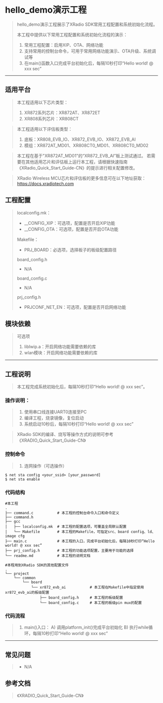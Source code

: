 # hello_demo演示工程

> hello_demo演示工程展示了XRadio SDK常用工程配置和系统初始化流程。
>
> 本工程中提供以下常用工程配置和系统初始化流程的演示：
> 1. 常用工程配置：启用XIP、OTA、网络功能
> 2. 支持常用的控制台命令，可用于常用网络功能演示、OTA升级、系统调试等
> 3. 在main()函数入口完成平台初始化后，每隔10秒打印“Hello world! @ xxx sec”

---

## 适用平台

> 本工程适用以下芯片类型：
> 1. XR872系列芯片：XR872AT、XR872ET
> 2. XR808系列芯片：XR808CT

> 本工程适用以下评估板类型：
> 1. 底板：XR808_EVB_IO、XR872_EVB_IO、XR872_EVB_AI
> 2. 模组：XR872AT_MD01、XR808CT0_MD01、XR808CT0_MD02

> 本工程在基于"XR872AT_MD01"的“XR872_EVB_AI”板上测试通过。
> 若需要在其他适用芯片和评估板上运行本工程，请根据快速指南《XRadio_Quick_Start_Guide-CN》的提示进行相关配置修改。

> XRadio Wireless MCU芯片和评估板的更多信息可在以下地址获取：
> https://docs.xradiotech.com

## 工程配置

> localconfig.mk：
> * __CONFIG_XIP：可选项，配置是否开启XIP功能
> * __CONFIG_OTA：可选项，配置是否开启OTA功能
>
> Makefile：
> * PRJ_BOARD：必选项，选择板子的板级配置路径
>
> board_config.h
> * N/A
>
> board_config.c
> * N/A
>
> prj_config.h
>
> * PRJCONF_NET_EN：可选项，配置是否开启网络功能

## 模块依赖

> 可选项
> 1. liblwip.a：开启网络功能需要依赖的库
> 2. wlan模块：开启网络功能需要依赖的库

---

## 工程说明

> 本工程完成系统初始化后，每隔10秒打印“Hello world! @ xxx sec”。

### 操作说明：
> 1. 使用串口线连接UART0连接至PC
> 2. 编译工程，烧录镜像，复位启动
> 3. 系统启动10秒后，每隔10秒打印“Hello world! @ xxx sec”


> XRadio SDK的编译、烧写等操作方式的说明可参考《XRADIO_Quick_Start_Guide-CN》

### 控制命令

> 1. 连网操作（可选操作）
```
$ net sta config <your_ssid> [your_password]
$ net sta enable
```

### 代码结构
```
#本工程
.
├── command.c           # 本工程的控制台命令入口和命令定义
├── command.h
├── gcc
│   ├── localconfig.mk  # 本工程的配置选项，可覆盖全局默认配置
│   └── Makefile        # 本工程的Makefile，可指定src、board config、ld、image cfg
├── main.c              # 本工程的入口，完成平台初始化后，每隔10秒打印“Hello world! @ xxx sec”
├── prj_config.h        # 本工程的功能选项配置，主要用于功能的选择
└── readme.md           # 本工程的说明文档

#本程用到XRadio SDK的其他配置文件
.
└── project
    └── common
        └── board
            └── xr872_evb_ai           # 本工程在Makefile中指定使用xr872_evb_ai的板级配置
                ├── board_config.h     # 本工程的板级配置
                └── board_config.c     # 本工程的板级pin mux的配置
```
### 代码流程

> 1. main()入口：
>     A) 调用platform_init()完成平台初始化
>     B) 执行while循环，每隔10秒打印“Hello world! @ xxx sec”
---

## 常见问题

> * N/A

## 参考文档

> 《XRADIO_Quick_Start_Guide-CN》
